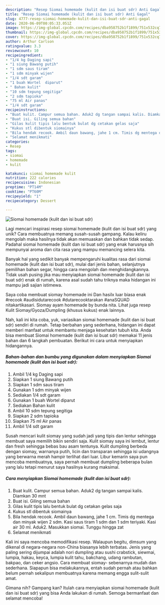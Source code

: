 ```yaml
---
description: "Resep Siomai homemade (kulit dan isi buat sdr) Anti Gagal"
title: "Resep Siomai homemade (kulit dan isi buat sdr) Anti Gagal"
slug: 4777-resep-siomai-homemade-kulit-dan-isi-buat-sdr-anti-gagal
date: 2020-06-09T00:05:33.051Z
image: https://img-global.cpcdn.com/recipes/dba958752b1f1899/751x532cq70/siomai-homemade-kulit-dan-isi-buat-sdr-foto-resep-utama.jpg
thumbnail: https://img-global.cpcdn.com/recipes/dba958752b1f1899/751x532cq70/siomai-homemade-kulit-dan-isi-buat-sdr-foto-resep-utama.jpg
cover: https://img-global.cpcdn.com/recipes/dba958752b1f1899/751x532cq70/siomai-homemade-kulit-dan-isi-buat-sdr-foto-resep-utama.jpg
author: Arthur Carlson
ratingvalue: 3.3
reviewcount: 10
recipeingredient:
- "1/4 kg Daging sapi"
- "1 siung Bawang putih"
- "1 sdm saus tiram"
- "1 sdm minyak wijen"
- "1/4 sdt garam"
- "1 buah Wortel  diparut"
- " Bahan kulit"
- "10 sdm tepung segitiga"
- "2 sdm tapioka"
- "75 ml Air panas"
- "1/4 sdt garam"
recipeinstructions:
- "Buat kulit. Campur semua bahan. Aduk2 dg tangan sampai kalis. Diamkan 30 mnt"
- "Buat isi. Giling semua bahan"
- "Gilas kulit tipis lalu bentuk bulat dg cetakan gelas saja"
- "Kukus stl dibentuk siomainya"
- "Bila hendak recook. Ambil daun bawang, jahe 1 cm. Timis dg mentega dan minyak wijen 2 sdm. Kasi saus tiram 1 sdm dan 1 sdm teriyaki. Kasi air 30 ml. Aduk2. Masukkan siomai. Tunggu hingga zat"
- "Selamat menikmati"
categories:
- Resep
tags:
- siomai
- homemade
- kulit

katakunci: siomai homemade kulit 
nutrition: 222 calories
recipecuisine: Indonesian
preptime: "PT14M"
cooktime: "PT60M"
recipeyield: "1"
recipecategory: Dessert

---
```



![Siomai homemade (kulit dan isi buat sdr)](https://img-global.cpcdn.com/recipes/dba958752b1f1899/751x532cq70/siomai-homemade-kulit-dan-isi-buat-sdr-foto-resep-utama.jpg)

Lagi mencari inspirasi resep siomai homemade (kulit dan isi buat sdr) yang unik? Cara membuatnya memang susah-susah gampang. Kalau keliru mengolah maka hasilnya tidak akan memuaskan dan bahkan tidak sedap. Padahal siomai homemade (kulit dan isi buat sdr) yang enak harusnya sih mempunyai aroma dan cita rasa yang mampu memancing selera kita.

Banyak hal yang sedikit banyak mempengaruhi kualitas rasa dari siomai homemade (kulit dan isi buat sdr), mulai dari jenis bahan, selanjutnya pemilihan bahan segar, hingga cara mengolah dan menghidangkannya. Tidak usah pusing jika mau menyiapkan siomai homemade (kulit dan isi buat sdr) enak di rumah, karena asal sudah tahu triknya maka hidangan ini mampu jadi sajian istimewa.

Saya coba membuat siomay homemade ini Dan hasilx luar biasa enak #recook #audisidutarecook #dutarecooktarakan #anaSQUAD nitakartikasari. Siomay ayam homemade by bunda nita. Lihat juga resep Kulit Siomay/Gyoza/Dumpling (khusus kukus) enak lainnya.


Nah, kali ini kita coba, yuk, variasikan siomai homemade (kulit dan isi buat sdr) sendiri di rumah. Tetap berbahan yang sederhana, hidangan ini dapat memberi manfaat untuk membantu menjaga kesehatan tubuh kita. Anda bisa membuat Siomai homemade (kulit dan isi buat sdr) memakai 11 jenis bahan dan 6 langkah pembuatan. Berikut ini cara untuk menyiapkan hidangannya.

<!--inarticleads1-->

##### Bahan-bahan dan bumbu yang digunakan dalam menyiapkan Siomai homemade (kulit dan isi buat sdr):

1. Ambil 1/4 kg Daging sapi
1. Siapkan 1 siung Bawang putih
1. Siapkan 1 sdm saus tiram
1. Gunakan 1 sdm minyak wijen
1. Sediakan 1/4 sdt garam
1. Gunakan 1 buah Wortel  diparut
1. Sediakan  Bahan kulit
1. Ambil 10 sdm tepung segitiga
1. Siapkan 2 sdm tapioka
1. Siapkan 75 ml Air panas
1. Ambil 1/4 sdt garam


Susah mencari kulit siomay yang sudah jadi yang tipis dan lentur sehingga membuat saya memilih bikin sendiri saja. Kulit siomay saya ini lembut, lentur dan fresh sehingga bebas bau asam tentunya. Kulit dumpling berbeda dengan siomay, warnanya putih, licin dan transparan sehingga isi udangnya yang berwarna merah hampir terlihat dari luar. Libur kemarin saya pun mencoba membuatnya, saya pernah membuat dumpling beberapa bulan yang lalu tetapi menurut saya hasilnya kurang maksimal. 

<!--inarticleads2-->

##### Cara menyiapkan Siomai homemade (kulit dan isi buat sdr):

1. Buat kulit. Campur semua bahan. Aduk2 dg tangan sampai kalis. Diamkan 30 mnt
1. Buat isi. Giling semua bahan
1. Gilas kulit tipis lalu bentuk bulat dg cetakan gelas saja
1. Kukus stl dibentuk siomainya
1. Bila hendak recook. Ambil daun bawang, jahe 1 cm. Timis dg mentega dan minyak wijen 2 sdm. Kasi saus tiram 1 sdm dan 1 sdm teriyaki. Kasi air 30 ml. Aduk2. Masukkan siomai. Tunggu hingga zat
1. Selamat menikmati


Kali ini saya mencoba memodifikasi resep. Walaupun begitu, dimsum yang dikenal di negara-negara non-China biasanya lebih terbatas. Jenis yang paling sering dijumpai adalah nori dumpling atau sushi crabstick, siewmai, lumpia, hakau, keyca, lumpia kulit tahu, bakchang, udang rambutan, bakpao, dan ceker angsio. Cara membuat siomay- sebenarnya mudah dan sederhana. Siapapun bisa melakukannya, entah sudah pernah atau bahkan belum pernah sekalipun membuatnya karena memang engga sulit-sulit amat. 

Gimana nih? Gampang kan? Itulah cara menyiapkan siomai homemade (kulit dan isi buat sdr) yang bisa Anda lakukan di rumah. Semoga bermanfaat dan selamat mencoba!
